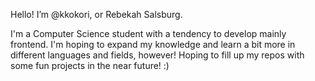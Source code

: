 Hello! I’m @kkokori, or Rebekah Salsburg. 

I'm a Computer Science student with a tendency to develop mainly frontend. I'm hoping to expand my knowledge and learn a bit more in different languages and fields, however! Hoping to fill up my repos with some fun projects in the near future! :)

<!---
kkokori/kkokori is a ✨ special ✨ repository because its `README.md` (this file) appears on your GitHub profile.
You can click the Preview link to take a look at your changes.
--->
